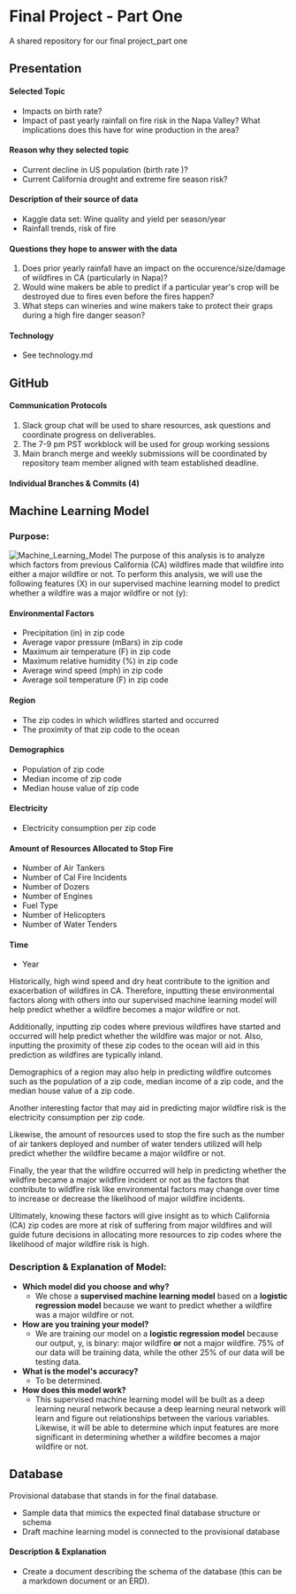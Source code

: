 # Final Project - Part One
A shared repository for our final project_part one

## Presentation

#### Selected Topic 

- Impacts on birth rate? 
- Impact of past yearly rainfall on fire risk in the Napa Valley? What implications does this have for wine production in the area? 

#### Reason why they selected topic

 - Current decline in US population (birth rate )?
 - Current California drought and extreme fire season risk?


#### Description of their source of data

- Kaggle data set: Wine quality and yield per season/year 
- Rainfall trends, risk of fire

#### Questions they hope to answer with the data

1) Does prior yearly rainfall have an impact on the occurence/size/damage of wildfires in CA (particularly in Napa)?
2) Would wine makers be able to predict if a particular year's crop will be destroyed due to fires even before the fires happen?
3) What steps can wineries and wine makers take to protect their graps during a high fire danger season?

#### Technology

- See technology.md

## GitHub

#### Communication Protocols

1) Slack group chat will be used to share resources, ask questions and coordinate progress on deliverables.
2) The 7-9 pm PST workblock will be used for group working sessions
3) Main branch merge and weekly submissions will be coordinated by repository team member aligned with team established deadline.

#### Individual Branches & Commits (4)

## Machine Learning Model

### Purpose:
![Machine_Learning_Model](https://github.com/erinrkahn/project_one/blob/main/Images/Machine%20Learning%20Model%20Overview_Draft.png)
The purpose of this analysis is to analyze which factors from previous California (CA) wildfires made that wildfire into either a major wildfire or not. To perform this analysis, we will use the following features (X) in our supervised machine learning model to predict whether a wildfire was a major wildfire or not (y):
#### Environmental Factors
- Precipitation (in) in zip code
- Average vapor pressure (mBars) in zip code
- Maximum air temperature (F) in zip code
- Maximum relative humidity (%) in zip code
- Average wind speed (mph) in zip code
- Average soil temperature (F) in zip code
#### Region
- The zip codes in which wildfires started and occurred
- The proximity of that zip code to the ocean
#### Demographics
- Population of zip code
- Median income of zip code
- Median house value of zip code
#### Electricity
- Electricity consumption per zip code
#### Amount of Resources Allocated to Stop Fire
- Number of Air Tankers
- Number of Cal Fire Incidents
- Number of Dozers
- Number of Engines
- Fuel Type
- Number of Helicopters
- Number of Water Tenders
#### Time
- Year

Historically, high wind speed and dry heat contribute to the ignition and exacerbation of wildfires in CA. Therefore, inputting these environmental factors along with others into our supervised machine learning model will help predict whether a wildfire becomes a major wildfire or not.

Additionally, inputting zip codes where previous wildfires have started and occurred will help predict whether the wildfire was major or not. Also, inputting the proximity of these zip codes to the ocean will aid in this prediction as wildfires are typically inland.

Demographics of a region may also help in predicting wildfire outcomes such as the population of a zip code, median income of a zip code, and the median house value of a zip code.

Another interesting factor that may aid in predicting major wildfire risk is the electricity consumption per zip code.

Likewise, the amount of resources used to stop the fire such as the number of air tankers deployed and number of water tenders utilized will help predict whether the wildfire became a major wildfire or not.

Finally, the year that the wildfire occurred will help in predicting whether the wildfire became a major wildfire incident or not as the factors that contribute to wildfire risk like environmental factors may change over time to increase or decrease the likelihood of major wildfire incidents.

Ultimately, knowing these factors will give insight as to which California (CA) zip codes are more at risk of suffering from major wildfires and will guide future decisions in allocating more resources to zip codes where the likelihood of major wildfire risk is high.

### Description & Explanation of Model:

- **Which model did you choose and why?**
  - We chose a **supervised machine learning model** based on a **logistic regression model** because we want to predict whether a wildfire was a major wildfire or not.
- **How are you training your model?**
  - We are training our model on a **logistic regression model** because our output, y, is binary: major wildfire **or** not a major wildfire. 75% of our data will be training data, while the other 25% of our data will be testing data.
- **What is the model's accuracy?**
  - To be determined.
- **How does this model work?**
  - This supervised machine learning model will be built as a deep learning neural network because a deep learning neural network will learn and figure out relationships between the various variables. Likewise, it will be able to determine which input features are more significant in determining whether a wildfire becomes a major wildfire or not.

## Database

Provisional database that stands in for the final database.
- Sample data that mimics the expected final database structure or schema 
- Draft machine learning model is connected to the provisional database

#### Description & Explanation

- Create a document describing the schema of the database (this can be a markdown document or an ERD).
